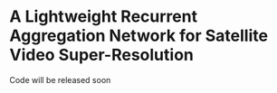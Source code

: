 # A Lightweight Recurrent Aggregation Network for Satellite Video Super-Resolution
Code will be released soon

